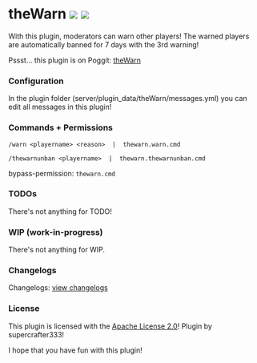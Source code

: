 # theWarn   [![](https://poggit.pmmp.io/shield.state/theWarn)](https://poggit.pmmp.io/p/theWarn) [![](https://poggit.pmmp.io/shield.dl.total/theWarn)](https://poggit.pmmp.io/p/theWarn)
With this plugin, moderators can warn other players! The warned players are automatically banned for 7 days with the 3rd warning!

Pssst... this plugin is on Poggit: <a href="https://poggit.pmmp.io/ci/supercrafter333/theWarn">theWarn</a>


### Configuration
In the plugin folder (server/plugin_data/theWarn/messages.yml) you can edit all messages in this plugin!


### Commands + Permissions
``/warn <playername> <reason>  |  thewarn.warn.cmd``

``/thewarnunban <playername>  |  thewarn.thewarnunban.cmd``

bypass-permission: ``thewarn.cmd``


### TODOs
There's not anything for TODO!

### WIP (work-in-progress)
There's not anything for WIP.

### Changelogs
Changelogs: [view changelogs](/.changelogs.md)

### License
This plugin is licensed with the [Apache License 2.0](/LICENSE)! Plugin by supercrafter333!



I hope that you have fun with this plugin!